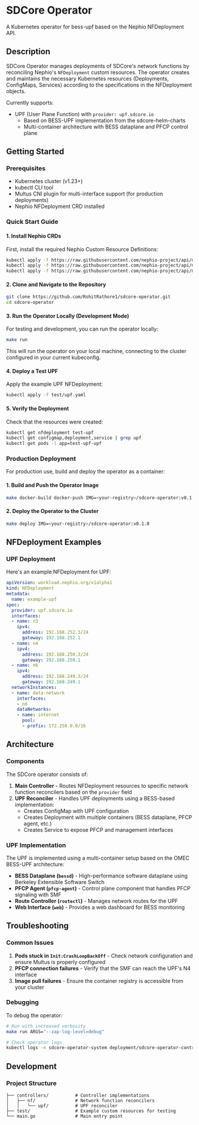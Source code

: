 # SDCore Operator

A Kubernetes operator for bess-upf based on the Nephio NFDeployment API.

## Description

SDCore Operator manages deployments of SDCore's network functions by reconciling Nephio's
`NFDeployment` custom resources. The operator creates and maintains the necessary Kubernetes resources
(Deployments, ConfigMaps, Services) according to the specifications in the NFDeployment objects.

Currently supports:

- UPF (User Plane Function) with `provider: upf.sdcore.io`
  - Based on BESS-UPF implementation from the sdcore-helm-charts
  - Multi-container architecture with BESS dataplane and PFCP control plane

## Getting Started

### Prerequisites

- Kubernetes cluster (v1.23+)
- kubectl CLI tool
- Multus CNI plugin for multi-interface support (for production deployments)
- Nephio NFDeployment CRD installed

### Quick Start Guide

#### 1. Install Nephio CRDs

First, install the required Nephio Custom Resource Definitions:

```sh
kubectl apply -f https://raw.githubusercontent.com/nephio-project/api/main/config/crd/bases/workload.nephio.org_nfdeployments.yaml
kubectl apply -f https://raw.githubusercontent.com/nephio-project/api/main/config/crd/bases/workload.nephio.org_nfconfigs.yaml
kubectl apply -f https://raw.githubusercontent.com/nephio-project/api/main/config/crd/bases/ref.nephio.org_configs.yaml
```

#### 2. Clone and Navigate to the Repository

```sh
git clone https://github.com/RohitRathore1/sdcore-operator.git
cd sdcore-operator
```

#### 3. Run the Operator Locally (Development Mode)

For testing and development, you can run the operator locally:

```sh
make run
```

This will run the operator on your local machine, connecting to the cluster configured in your current kubeconfig.

#### 4. Deploy a Test UPF

Apply the example UPF NFDeployment:

```sh
kubectl apply -f test/upf.yaml
```

#### 5. Verify the Deployment

Check that the resources were created:

```sh
kubectl get nfdeployment test-upf
kubectl get configmap,deployment,service | grep upf
kubectl get pods -l app=test-upf-upf
```

### Production Deployment

For production use, build and deploy the operator as a container:

#### 1. Build and Push the Operator Image

```sh
make docker-build docker-push IMG=<your-registry>/sdcore-operator:v0.1.0
```

#### 2. Deploy the Operator to the Cluster

```sh
make deploy IMG=<your-registry>/sdcore-operator:v0.1.0
```

## NFDeployment Examples

### UPF Deployment

Here's an example NFDeployment for UPF:

```yaml
apiVersion: workload.nephio.org/v1alpha1
kind: NFDeployment
metadata:
  name: example-upf
spec:
  provider: upf.sdcore.io
  interfaces:
  - name: n3
    ipv4:
      address: 192.168.252.3/24
      gateway: 192.168.252.1
  - name: n4
    ipv4:
      address: 192.168.250.3/24
      gateway: 192.168.250.1
  - name: n6
    ipv4:
      address: 192.168.249.3/24
      gateway: 192.168.249.1
  networkInstances:
  - name: data-network
    interfaces:
    - n6
    dataNetworks:
    - name: internet
      pool:
      - prefix: 172.250.0.0/16
```

## Architecture

### Components

The SDCore operator consists of:

1. **Main Controller** - Routes NFDeployment resources to specific network function reconcilers based on the `provider` field
2. **UPF Reconciler** - Handles UPF deployments using a BESS-based implementation:
   - Creates ConfigMap with UPF configuration
   - Creates Deployment with multiple containers (BESS dataplane, PFCP agent, etc.)
   - Creates Service to expose PFCP and management interfaces

### UPF Implementation

The UPF is implemented using a multi-container setup based on the OMEC BESS-UPF architecture:

- **BESS Dataplane (`bessd`)** - High-performance software dataplane using Berkeley Extensible Software Switch
- **PFCP Agent (`pfcp-agent`)** - Control plane component that handles PFCP signaling with SMF
- **Route Controller (`routectl`)** - Manages network routes for the UPF
- **Web Interface (`web`)** - Provides a web dashboard for BESS monitoring

## Troubleshooting

### Common Issues

1. **Pods stuck in `Init:CrashLoopBackOff`** - Check network configuration and ensure Multus is properly configured
2. **PFCP connection failures** - Verify that the SMF can reach the UPF's N4 interface
3. **Image pull failures** - Ensure the container registry is accessible from your cluster

### Debugging

To debug the operator:

```sh
# Run with increased verbosity
make run ARGS="--zap-log-level=debug"

# Check operator logs
kubectl logs -n sdcore-operator-system deployment/sdcore-operator-controller-manager
```

## Development

### Project Structure

```
├── controllers/          # Controller implementations
│   ├── nf/               # Network function reconcilers
│   │   └── upf/          # UPF reconciler
├── test/                 # Example custom resources for testing
└── main.go               # Main entry point
```
